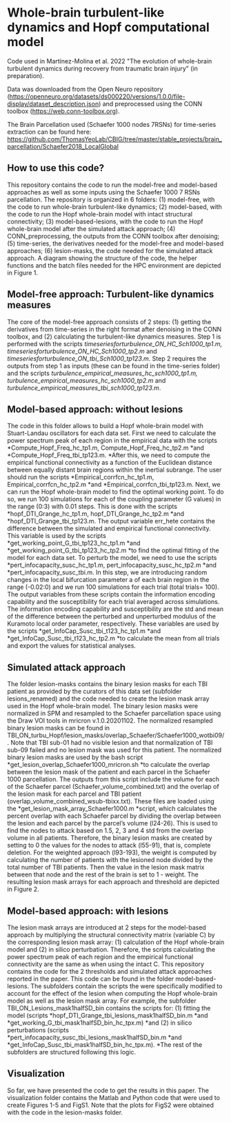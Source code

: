 # Whole-brain turbulent-like dynamics and Hopf computational model

Code used in Martínez-Molina et al. 2022 "The evolution of whole-brain turbulent dynamics during recovery from traumatic brain injury" (in preparation). 

Data was downloaded from the Open Neuro repository (https://openneuro.org/datasets/ds000220/versions/1.0.0/file-display/dataset_description.json) and preprocessed using the CONN toolbox (https://web.conn-toolbox.org). 

The Brain Parcellation used (Schaefer 1000 nodes 7RSNs) for time-series extraction can be found here: https://github.com/ThomasYeoLab/CBIG/tree/master/stable_projects/brain_parcellation/Schaefer2018_LocalGlobal

## How to use this code?

This repository contains the code to run the model-free and model-based approaches as well as some inputs using the Schaefer 1000 7 RSNs parcellation. The repository is organized in 6 folders: (1) model-free, with the code to run whole-brain turbulent-like dynamics; (2) model-based, with the code to run the Hopf whole-brain model with intact structural connectivity; (3) model-based-lesions, with the code to run the Hopf whole-brain model after the simulated attack approach; (4) CONN_preprocessing, the outputs from the CONN toolbox after denoising; (5) time-series, the derivatives needed for the model-free and model-based approaches; (6) lesion-masks, the code needed for the simulated attack approach. A diagram showing the structure of the code, the helper functions and the batch files needed for the HPC environment are depicted in Figure 1. 

## Model-free approach: Turbulent-like dynamics measures

The core of the model-free approach consists of 2 steps: (1) getting the derivatives from time-series in the right format after denoising in the CONN toolbox, and (2) calculating the turbulent-like dynamics measures. Step 1 is performed with the scripts *timeseriesforturbulence_ON_HC_Sch1000_tp1.m, timeseriesforturbulence_ON_HC_Sch1000_tp2.m* and *timeseriesforturbulence_ON_tbi_Sch1000_tp123.m*. Step 2 requires the outputs from step 1 as inputs (these can be found in the time-series folder) and the scripts *turbulence_empirical_measures_hc_sch1000_tp1.m, turbulence_empirical_measures_hc_sch1000_tp2.m* and *turbulence_empirical_measures_tbi_sch1000_tp123.m*.

## Model-based approach: without lesions 

The code in this folder allows to build a Hopf whole-brain model with Stuart-Landau oscillators for each data set. First we need to calculate the power spectrum peak of each region in the empirical data with the scripts *Compute_Hopf_Freq_hc_tp1.m, Compute_Hopf_Freq_hc_tp2.m *and *Compute_Hopf_Freq_tbi_tp123.m.  *After this, we need to compute the empirical functional connectivity as a function of the Euclidean distance between equally distant brain regions within the inertial subrange. The user should run the scripts *Empirical_corrfcn_hc_tp1.m, Empirical_corrfcn_hc_tp2.m *and  *Empirical_corrfcn_tbi_tp123.m. Next, we can run the Hopf whole-brain model to find the optimal working point. To do so, we run 100 simulations for each of the coupling parameter (G values) in the range (0:3) with 0.01 steps. This is done with the scripts *hopf_DTI_Grange_hc_tp1.m, hopf_DTI_Grange_hc_tp2.m *and *hopf_DTI_Grange_tbi_tp123.m. The output variable err_hete contains the difference between the simulated and empirical functional connectivity. This variable is used by the scripts *get_working_point_G_tbi_tp123_hc_tp1.m *and *get_working_point_G_tbi_tp123_hc_tp2.m *to find the optimal fitting of the model for each data set. To perturb the model, we need to use the scripts *pert_infocapacity_susc_hc_tp1.m, pert_infocapacity_susc_hc_tp2.m *and *pert_infocapacity_susc_tbi.m. In this step, we are introducing random changes in the local bifurcation parameter a of each brain region in the range (-0.02:0) and we run 100 simulations for each trial (total trials= 100). The output variables from these scripts contain the information encoding capability and the susceptibility for each trial averaged across simulations. The information encoding capability and susceptibility are the std and mean of the difference between the perturbed and unperturbed modulus of the Kuramoto local order parameter, respectively. These variables are used by the scripts *get_InfoCap_Susc_tbi_t123_hc_tp1.m *and *get_InfoCap_Susc_tbi_t123_hc_tp2.m *to calculate the mean from all trials and export the values for statistical analyses. 

## Simulated attack approach

The folder lesion-masks contains the binary lesion masks for each TBI patient as provided by the curators of this data set (subfolder lesions_renamed) and the code needed to create the lesion mask array used in the Hopf whole-brain model. The binary lesion masks were normalized in SPM and resampled to the Schaefer parcellation space using the Draw VOI tools in mricron v.1.0.20201102. The normalized resampled binary lesion masks can be found in TBI_ON_turbu_Hopf/lesion_masks/overlap_Schaefer/Schaefer1000_wotbi09/.  Note that TBI sub-01 had no visible lesion and that normalization of TBI sub-09 failed and no lesion mask was used for this patient. The normalized binary lesion masks are used by the bash script *get_lesion_overlap_Schaefer1000_mricron.sh *to calculate the overlap between the lesion mask of the patient and each parcel in the Schaefer 1000 parcellation. The outputs from this script include the volume for each of the Schaefer parcel (Schaefer_volume_combined.txt) and the overlap of the lesion mask for each parcel and TBI patient (overlap_volume_combined_wsub-tbixx.txt). These files are loaded using the *get_lesion_mask_array_Schaefer1000.m *script, which calculates the percent overlap with each Schaefer parcel by dividing the overlap between the lesion and each parcel by the parcel’s volume (l24-26). This is used to find the nodes to attack based on 1.5, 2, 3 and 4 std from the overlap volume in all patients. Therefore, the binary lesion masks are created by setting to 0 the values for the nodes to attack (l55-91), that is, complete deletion. For the weighted approach (l93-193), the weight is computed by calculating the number of patients with the lesioned node divided by the total number of TBI patients. Then the value in the lesion mask matrix between that node and the rest of the brain is set to 1 - weight. The resulting lesion mask arrays for each approach and threshold are depicted in Figure 2.   

## Model-based approach: with lesions 

The lesion mask arrays are introduced at 2 steps for the model-based approach by multiplying the structural connectivity matrix (variable C) by the corresponding lesion mask array: (1) calculation of the Hopf whole-brain model and (2) in silico perturbation. Therefore, the scripts calculating the power spectrum peak of each region and the empirical functional connectivity are the same as when using the intact C. This repository contains the code for the 2 thresholds and simulated attack approaches reported in the paper. This code can be found in the folder model-based-lesions. The subfolders contain the scripts the were specifically modified to account for the effect of the lesion when computing the Hopf whole-brain model as well as the lesion mask array. For example, the subfolder TBI_ON_Lesions_mask1halfSD_bin contains the scripts for: (1) fitting the model (scripts *hopf_DTI_Grange_tbi_lesions_mask1halfSD_bin.m *and *get_working_G_tbi_mask1halfSD_bin_hc_tpx.m) *and (2) in silico perturbations (scripts *pert_infocapacity_susc_tbi_lesions_mask1halfSD_bin.m *and *get_InfoCap_Susc_tbi_mask1halfSD_bin_hc_tpx.m). *The rest of the subfolders are structured following this logic. 

## Visualization

So far, we have presented the code to get the results in this paper. The visualization folder contains the Matlab and Python code that were used to create Figures 1-5 and FigS1. Note that the plots for FigS2 were obtained with the code in the lesion-masks folder.  

 
